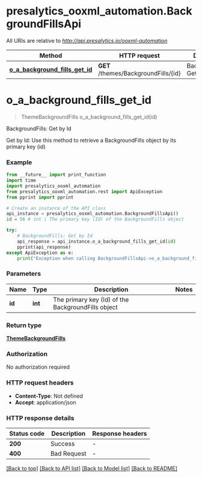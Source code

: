 # presalytics_ooxml_automation.BackgroundFillsApi

All URIs are relative to *http://api.presalytics.io/ooxml-automation*

Method | HTTP request | Description
------------- | ------------- | -------------
[**o_a_background_fills_get_id**](BackgroundFillsApi.md#o_a_background_fills_get_id) | **GET** /themes/BackgroundFills/{id} | BackgroundFills: Get by Id


# **o_a_background_fills_get_id**
> ThemeBackgroundFills o_a_background_fills_get_id(id)

BackgroundFills: Get by Id

Get by Id: Use this method to retrieve a BackgroundFills object by its primary key (id)

### Example

```python
from __future__ import print_function
import time
import presalytics_ooxml_automation
from presalytics_ooxml_automation.rest import ApiException
from pprint import pprint

# Create an instance of the API class
api_instance = presalytics_ooxml_automation.BackgroundFillsApi()
id = 56 # int | The primary key (Id) of the BackgroundFills object

try:
    # BackgroundFills: Get by Id
    api_response = api_instance.o_a_background_fills_get_id(id)
    pprint(api_response)
except ApiException as e:
    print("Exception when calling BackgroundFillsApi->o_a_background_fills_get_id: %s\n" % e)
```

### Parameters

Name | Type | Description  | Notes
------------- | ------------- | ------------- | -------------
 **id** | **int**| The primary key (Id) of the BackgroundFills object | 

### Return type

[**ThemeBackgroundFills**](ThemeBackgroundFills.md)

### Authorization

No authorization required

### HTTP request headers

 - **Content-Type**: Not defined
 - **Accept**: application/json

### HTTP response details
| Status code | Description | Response headers |
|-------------|-------------|------------------|
**200** | Success |  -  |
**400** | Bad Request |  -  |

[[Back to top]](#) [[Back to API list]](../README.md#documentation-for-api-endpoints) [[Back to Model list]](../README.md#documentation-for-models) [[Back to README]](../README.md)

